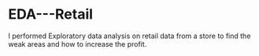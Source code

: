 # EDA---Retail
I performed Exploratory data analysis on retail data from a store to find the weak areas and how to increase the profit.
